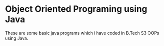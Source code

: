 # Object Oriented Programing using Java
These are some basic java programs which i have coded in B.Tech S3 OOPs using Java.
